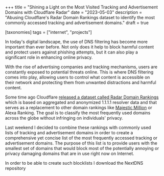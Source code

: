 +++
title = "Shining a Light on the Most Visited Tracking and Advertisement Domains with Cloudflare Radar"
date = "2023-05-03"
description = "Abusing Cloudflare's Radar Domain Rankings dataset to identify the most commonly accessed tracking and advertisement domains."
draft = true

[taxonomies]
tags = ["internet", "projects"]

In today's digital landscape, the use of DNS filtering has become more important than ever before. Not only does it help to block harmful content and protect users against phishing attempts, but it can also play a significant role in enhancing online privacy.

With the rise of advertising companies and tracking mechanisms, users are constantly exposed to potential threats online. This is where DNS filtering comes into play, allowing users to control what content is accessible on their network and protecting them from unwanted distractions and harmful content.

Some time ago Cloudflare [released a dataset called Radar Domain Rankings](https://blog.cloudflare.com/radar-domain-rankings/) which is based on aggregated and anonymized 1.1.1.1 resolver data and that serves as a replacement to other domain rankings like [Majestic Million](https://majestic.com/reports/majestic-million) or Alexa Ranking. The goal is to classify the most frequently used domains across the globe without infringing on individuals' privacy.

Last weekend I decided to combine these rankings with commonly used lists of tracking and advertisement domains in order to create a comprehensive yet concise list of the most frequently accessed tracking or advertisement domains. The purpose of this list is to provide users with the smallest set of domains that would block most of the potentially annoying or privacy damaging domains that are in use right now on Internet.

In order to be able to create such blocklists I download the NextDNS repository